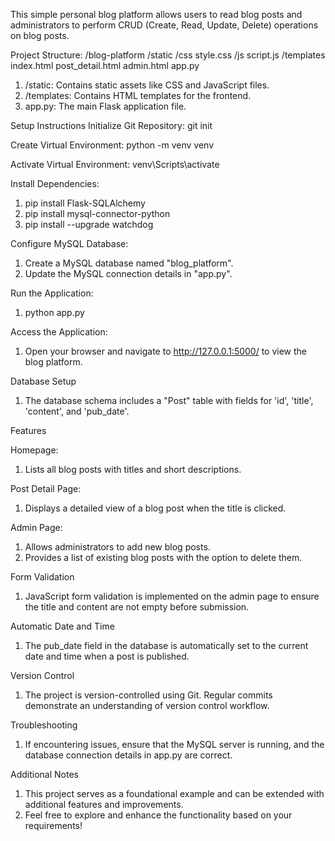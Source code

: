 This simple personal blog platform allows users to read blog posts and administrators to perform CRUD (Create, Read, Update, Delete) operations on blog posts.

Project Structure:
/blog-platform
    /static
        /css
            style.css
        /js
            script.js
    /templates
        index.html
        post_detail.html
        admin.html
    app.py

1. /static: Contains static assets like CSS and JavaScript files.
2. /templates: Contains HTML templates for the frontend.
3. app.py: The main Flask application file.

Setup Instructions
Initialize Git Repository:
git init

Create Virtual Environment:
python -m venv venv

Activate Virtual Environment:
venv\Scripts\activate

Install Dependencies:
1. pip install Flask-SQLAlchemy
2. pip install mysql-connector-python
3. pip install --upgrade watchdog

Configure MySQL Database:
1. Create a MySQL database named "blog_platform".
2. Update the MySQL connection details in "app.py".

Run the Application:
1. python app.py

Access the Application:
1. Open your browser and navigate to http://127.0.0.1:5000/ to view the blog platform.

Database Setup
1. The database schema includes a "Post" table with fields for 'id', 'title', 'content', and 'pub_date'.

Features

Homepage:
1. Lists all blog posts with titles and short descriptions.

Post Detail Page:
1. Displays a detailed view of a blog post when the title is clicked.

Admin Page:
1. Allows administrators to add new blog posts.
2. Provides a list of existing blog posts with the option to delete them.

   
Form Validation
1. JavaScript form validation is implemented on the admin page to ensure the title and content are not empty before submission.

   
Automatic Date and Time
1. The pub_date field in the database is automatically set to the current date and time when a post is published.


Version Control
1. The project is version-controlled using Git. Regular commits demonstrate an understanding of version control workflow.


Troubleshooting
1. If encountering issues, ensure that the MySQL server is running, and the database connection details in app.py are correct.


Additional Notes
1. This project serves as a foundational example and can be extended with additional features and improvements.
2. Feel free to explore and enhance the functionality based on your requirements!

